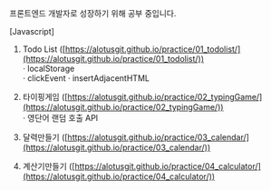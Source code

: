 프론트엔드 개발자로 성장하기 위해 공부 중입니다.

[Javascript]
  1. Todo List ([https://alotusgit.github.io/practice/01_todolist/](https://alotusgit.github.io/practice/01_todolist/))  
    · localStorage  
    · clickEvent
    · insertAdjacentHTML  

  2. 타이핑게임 ([https://alotusgit.github.io/practice/02_typingGame/](https://alotusgit.github.io/practice/02_typingGame/))  
    · 영단어 랜덤 호출 API 

  3. 달력만들기 ([https://alotusgit.github.io/practice/03_calendar/](https://alotusgit.github.io/practice/03_calendar/))  
  
  4. 계산기만들기 ([https://alotusgit.github.io/practice/04_calculator/](https://alotusgit.github.io/practice/04_calculator/))